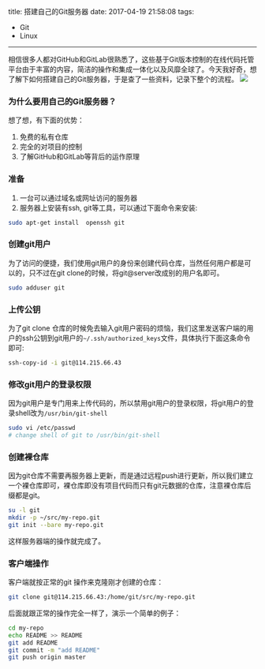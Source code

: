 title: 搭建自己的Git服务器
date: 2017-04-19 21:58:08
tags:
 - Git
 - Linux
---
相信很多人都对GitHub和GitLab很熟悉了，这些基于Git版本控制的在线代码托管平台由于丰富的内容，简洁的操作和集成一体化以及风靡全球了。今天我好奇，想了解下如何搭建自己的Git服务器，于是查了一些资料，记录下整个的流程。
![](http://7xlt5t.com1.z0.glb.clouddn.com/git_logo.png)
<!-- more-->
### 为什么要用自己的Git服务器？
想了想，有下面的优势：
 1. 免费的私有仓库
 2. 完全的对项目的控制
 3. 了解GitHub和GitLab等背后的运作原理

### 准备
1. 一台可以通过域名或网址访问的服务器
2. 服务器上安装有ssh, git等工具，可以通过下面命令来安装:
```bash
sudo apt-get install  openssh git
```

### 创建git用户
为了访问的便捷，我们使用git用户的身份来创建代码仓库，当然任何用户都是可以的，只不过在git clone的时候，将git@server改成别的用户名即可。
```bash
sudo adduser git
```

### 上传公钥
为了git clone 仓库的时候免去输入git用户密码的烦恼，我们这里发送客户端的用户的ssh公钥到git用户的`~/.ssh/authorized_keys`文件，具体执行下面这条命令即可:
```bash
ssh-copy-id -i git@114.215.66.43
```

### 修改git用户的登录权限
因为git用户是专门用来上传代码的，所以禁用git用户的登录权限，将git用户的登录shell改为`/usr/bin/git-shell`
```bash
sudo vi /etc/passwd 
# change shell of git to /usr/bin/git-shell
```

### 创建裸仓库
因为git仓库不需要再服务器上更新，而是通过远程push进行更新，所以我们建立一个裸仓库即可，裸仓库即没有项目代码而只有git元数据的仓库，注意裸仓库后缀都是git。
```bash
su -l git
mkdir -p ~/src/my-repo.git
git init --bare my-repo.git
```
这样服务器端的操作就完成了。
### 客户端操作
客户端就按正常的git 操作来克隆刚才创建的仓库：
```bash
git clone git@114.215.66.43:/home/git/src/my-repo.git
```
后面就跟正常的操作完全一样了，演示一个简单的例子：
```bash
cd my-repo
echo README >> README
git add README
git commit -m "add README"
git push origin master
```
